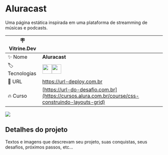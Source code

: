 # Aluracast

Uma página estática inspirada em uma plataforma de streamming de músicas e podcasts.

| :placard: Vitrine.Dev |     |
| -------------  | --- |
| :sparkles: Nome        | **Aluracast**
| :label: Tecnologias | <img src="https://cdn.jsdelivr.net/gh/devicons/devicon/icons/html5/html5-plain-wordmark.svg" width="30" hedight="30"/><img src="https://cdn.jsdelivr.net/gh/devicons/devicon/icons/css3/css3-plain-wordmark.svg" width="30" hedight="30"/>
| :rocket: URL         | https://url-deploy.com.br
| :fire: Curso     | [https://url-do-desafio.com.br](https://cursos.alura.com.br/course/css-construindo-layouts-grid)

<!-- Inserir imagem com a #vitrinedev ao final do link -->
![](https://via.placeholder.com/1200x500.png?text=imagem+lindona+do+meu+projeto#vitrinedev)

## Detalhes do projeto

Textos e imagens que descrevam seu projeto, suas conquistas, seus desafios, próximos passos, etc...
